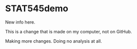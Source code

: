 # STAT545demo

New info here.

This is a change that is made on my computer, not on GitHub.

Making more changes. Doing no analysis at all.
